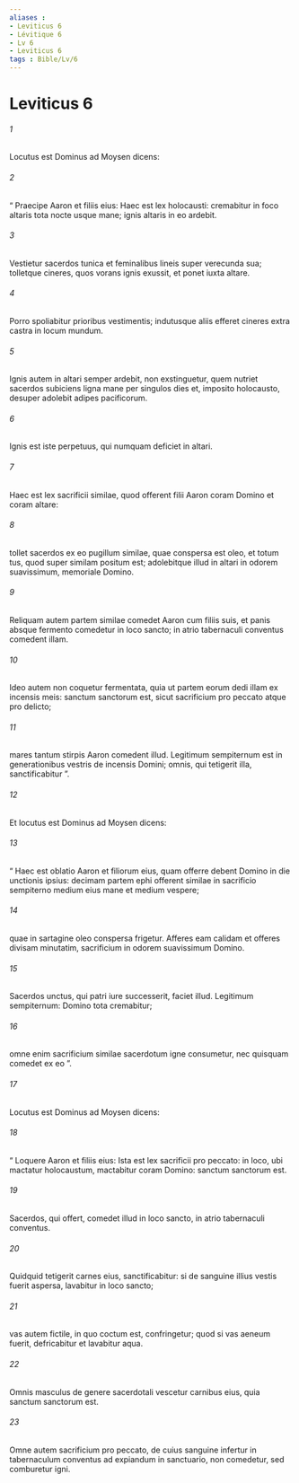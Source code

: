 ```yaml
---
aliases : 
- Leviticus 6
- Lévitique 6
- Lv 6
- Leviticus 6
tags : Bible/Lv/6
---
```


# Leviticus 6

###### 1
Locutus est Dominus ad Moysen dicens: 
###### 2
“ Praecipe Aaron et filiis eius: Haec est lex holocausti: cremabitur in foco altaris tota nocte usque mane; ignis altaris in eo ardebit. 
###### 3
Vestietur sacerdos tunica et feminalibus lineis super verecunda sua; tolletque cineres, quos vorans ignis exussit, et ponet iuxta altare. 
###### 4
Porro spoliabitur prioribus vestimentis; indutusque aliis efferet cineres extra castra in locum mundum. 
###### 5
Ignis autem in altari semper ardebit, non exstinguetur, quem nutriet sacerdos subiciens ligna mane per singulos dies et, imposito holocausto, desuper adolebit adipes pacificorum. 
###### 6
Ignis est iste perpetuus, qui numquam deficiet in altari.
###### 7
Haec est lex sacrificii similae, quod offerent filii Aaron coram Domino et coram altare: 
###### 8
tollet sacerdos ex eo pugillum similae, quae conspersa est oleo, et totum tus, quod super similam positum est; adolebitque illud in altari in odorem suavissimum, memoriale Domino. 
###### 9
Reliquam autem partem similae comedet Aaron cum filiis suis, et panis absque fermento comedetur in loco sancto; in atrio tabernaculi conventus comedent illam. 
###### 10
Ideo autem non coquetur fermentata, quia ut partem eorum dedi illam ex incensis meis: sanctum sanctorum est, sicut sacrificium pro peccato atque pro delicto; 
###### 11
mares tantum stirpis Aaron comedent illud. Legitimum sempiternum est in generationibus vestris de incensis Domini; omnis, qui tetigerit illa, sanctificabitur ”.
###### 12
Et locutus est Dominus ad Moysen dicens: 
###### 13
“ Haec est oblatio Aaron et filiorum eius, quam offerre debent Domino in die unctionis ipsius: decimam partem ephi offerent similae in sacrificio sempiterno medium eius mane et medium vespere; 
###### 14
quae in sartagine oleo conspersa frigetur. Afferes eam calidam et offeres divisam minutatim, sacrificium in odorem suavissimum Domino. 
###### 15
Sacerdos unctus, qui patri iure successerit, faciet illud. Legitimum sempiternum: Domino tota cremabitur; 
###### 16
omne enim sacrificium similae sacerdotum igne consumetur, nec quisquam comedet ex eo ”.
###### 17
Locutus est Dominus ad Moysen dicens: 
###### 18
“ Loquere Aaron et filiis eius: Ista est lex sacrificii pro peccato: in loco, ubi mactatur holocaustum, mactabitur coram Domino: sanctum sanctorum est. 
###### 19
Sacerdos, qui offert, comedet illud in loco sancto, in atrio tabernaculi conventus. 
###### 20
Quidquid tetigerit carnes eius, sanctificabitur: si de sanguine illius vestis fuerit aspersa, lavabitur in loco sancto; 
###### 21
vas autem fictile, in quo coctum est, confringetur; quod si vas aeneum fuerit, defricabitur et lavabitur aqua. 
###### 22
Omnis masculus de genere sacerdotali vescetur carnibus eius, quia sanctum sanctorum est. 
###### 23
Omne autem sacrificium pro peccato, de cuius sanguine infertur in tabernaculum conventus ad expiandum in sanctuario, non comedetur, sed comburetur igni.
